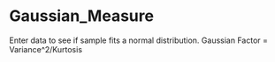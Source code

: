 # Gaussian_Measure

Enter data to see if sample fits a normal distribution.
Gaussian Factor = Variance^2/Kurtosis
